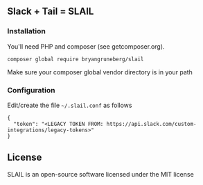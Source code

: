 ## Slack + Tail = SLAIL

### Installation
You'll need PHP and composer (see getcomposer.org).

`composer global require bryangruneberg/slail`

Make sure your composer global vendor directory is in your path

### Configuration
Edit/create the file `~/.slail.conf` as follows

```
{ 
  "token": "<LEGACY TOKEN FROM: https://api.slack.com/custom-integrations/legacy-tokens>" 
}
```

## License
SLAIL is an open-source software licensed under the MIT license
